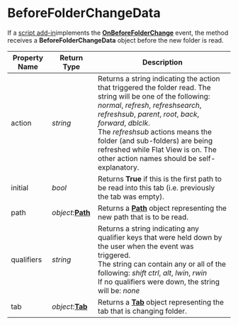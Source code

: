 # BeforeFolderChangeData

If a [script add-in](/Manual/scripting/script_add-ins/RAEDME.md)implements the **[OnBeforeFolderChange](../scripting_events/onbeforefolderchange.md)** event, the method receives a **BeforeFolderChangeData** object before the new folder is read.

| Property Name | Return Type | Description |
| --- | --- | --- |
| action | *string* | Returns a string indicating the action that triggered the folder read. The string will be one of the following: *normal*, *refresh*, *refreshsearch*, *refreshsub*, *parent*, *root*, *back*, *forward*, *dblclk*.  <br />The *refreshsub* actions means the folder (and sub-folders) are being refreshed while Flat View is on. The other action names should be self-explanatory. |
| initial | *bool* | Returns **True** if this is the first path to be read into this tab (i.e. previously the tab was empty). |
| path | *object:***[Path](path.md)** | Returns a **[Path](path.md)** object representing the new path that is to be read. |
| qualifiers | *string* | Returns a string indicating any qualifier keys that were held down by the user when the event was triggered.  <br />The string can contain any or all of the following: *shift* *ctrl*, *alt*, *lwin*, *rwin*  <br />If no qualifiers were down, the string will be: *none* |
| tab | *object:***[Tab](tab.md)** | Returns a **[Tab](tab.md)** object representing the tab that is changing folder. |

